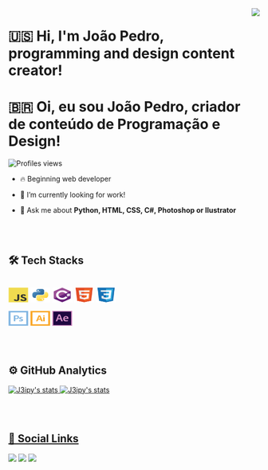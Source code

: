<img align="right" height="511em" src="https://raw.githubusercontent.com/gist/J3ipy/15e97e32c09716bc32c405505bf5ad55/raw/262e8061ed9cfd6de11cddcc2256d588b02e2f73/githubcard.svg"/>
<h1 align="left">🇺🇸 Hi, I'm João Pedro, programming and design content creator!</h1>
<h1 align="left">🇧🇷 Oi, eu sou João Pedro, criador de conteúdo de Programação e Design!</h1>
<p align="left"> <img src="https://komarev.com/ghpvc/?username=J3ipy&color=blue" alt="Profiles views" /> </p>

- 🔥 Beginning web developer

- 🔭 I’m currently looking for work!

- 💬 Ask me about **Python, HTML, CSS, C#, Photoshop or Ilustrator**

<br><br>

## 🛠 Tech Stacks

</div>
<div style="display: inline_block"><br>
  <img align="center" alt="JP-JS" height="30" width="40" src="https://raw.githubusercontent.com/devicons/devicon/master/icons/javascript/javascript-original.svg">
  <img align="center" alt="JP-Python" height="30" width="40" src="https://raw.githubusercontent.com/devicons/devicon/master/icons/python/python-original.svg">
  <img align="center" alt="JP-Csharp" height="30" width="40" src="https://raw.githubusercontent.com/devicons/devicon/master/icons/csharp/csharp-original.svg">
  <img align="center" alt="JP - HTML5" height="30" width="40" src="https://raw.githubusercontent.com/devicons/devicon/1119b9f84c0290e0f0b38982099a2bd027a48bf1/icons/html5/html5-original.svg">
  <img align="center" alt="JP - CSS" height="30" width="40" src="https://raw.githubusercontent.com/devicons/devicon/1119b9f84c0290e0f0b38982099a2bd027a48bf1/icons/css3/css3-original.svg">
</div>
<div style="display: inline_block"><br>
 <img align="center" alt="JP- Photoshop" height="30" width="40" src="https://raw.githubusercontent.com/devicons/devicon/1119b9f84c0290e0f0b38982099a2bd027a48bf1/icons/photoshop/photoshop-line.svg">
  <img align="center" alt="JP- Ilustrator" height="30" width="40" src="https://raw.githubusercontent.com/devicons/devicon/1119b9f84c0290e0f0b38982099a2bd027a48bf1/icons/illustrator/illustrator-line.svg">  
  <img align="center" alt="JP-After effects" height="30" width="40" src="https://raw.githubusercontent.com/devicons/devicon/1119b9f84c0290e0f0b38982099a2bd027a48bf1/icons/aftereffects/aftereffects-original.svg">    
<div>
  
 <br><br>  
 ## ⚙️ GitHub Analytics
  <div align="left">
  <a href="https://github.com/J3ipy">
  <img height="150em" src="https://github-readme-stats.vercel.app/api?username=J3ipy&show_icons=true&theme=vision-friendly-dark" alt="J3ipy's stats"/>
  <img height="150em" src="https://github-readme-stats.vercel.app/api/top-langs/?username=J3ipy&layout=compact&langs_count=7&theme=vision-friendly-dark" alt="J3ipy's stats"/>
    
 <br><br>
 ## 📲 Social Links   
   <div>
    
  <a href="https://instagram.com/pedro.ssantt" target="_blank"><img src="https://img.shields.io/badge/-Instagram-%23E4405F?style=for-the-badge&logo=instagram&logoColor=white" target="_blank"></a>
  <a href = "mailto:pedrosant1905@gmail.com"><img src="https://img.shields.io/badge/-Gmail-%23333?style=for-the-badge&logo=gmail&logoColor=white" target="_blank"></a>
  <a href="https://www.linkedin.com/in/jo%C3%A3o-pedro079/" target="_blank"><img src="https://img.shields.io/badge/-LinkedIn-%230077B5?style=for-the-badge&logo=linkedin&logoColor=white" target="_blank"></a>    
 
    
<div>
